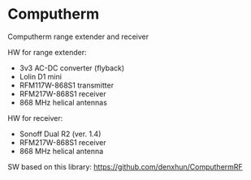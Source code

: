 # Computherm
Computherm range extender and receiver

HW for range extender:
- 3v3 AC-DC converter (flyback)
- Lolin D1 mini
- RFM117W-868S1 transmitter
- RFM217W-868S1 receiver
- 868 MHz helical antennas

HW for receiver:
- Sonoff Dual R2 (ver. 1.4)
- RFM217W-868S1 receiver
- 868 MHz helical antenna

SW based on this library:
https://github.com/denxhun/ComputhermRF
